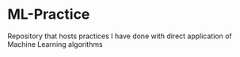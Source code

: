 # ML-Practice
Repository that hosts practices I have done with direct application of Machine Learning algorithms
